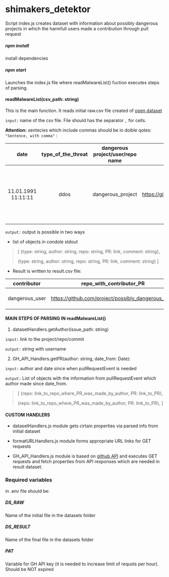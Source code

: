 # shimakers_detektor

Script index.js creates dataset with information about possibly dangerous projects in which the harmfull users made a contribution through pull request

##### npm install

install dependencies

##### npm start

Launches the index.js file where readMalwareList() fuction executes steps of parsing.

#### readMalwareList(csv_path: string)

This is the main function. It reads initial raw.csv file created of [open dataset](https://docs.google.com/spreadsheets/d/1H3xPB4PgWeFcHjZ7NOPtrcya_Ua4jUolWm-7z9-jSpQ/htmlview?usp=sharing&pru=AAABf7rAbC0*P8SbG5KHN5WLt2JJJhoK-Q)

`input:` name of the csv file. File should has the separator `,` for cells.

**Attention:** sentecies which include commas should be in doible qotes: `"Sentence, with comma"` :

|        date         | type_of_the_threat | dangerous project/user/repo name |                        link                         |                              comment                              |      username       |
| :-----------------: | :----------------: | :------------------------------: | :-------------------------------------------------: | :---------------------------------------------------------------: | :-----------------: |
| 11.01.1991 11:11:11 |        ddos        |        dangerous_project         | https://github.com/dangerous_user/dangerous_project | "In case the sentence includes commas, should be in fouble qotes" | dangerous_user_name |

`output:` output is possible in two ways

- list of objects in condole stdout

> [ {type: string, author: string, repo: string, PR: link, comment: string},
>
> {type: string, author: string, repo: string, PR: link, comment: string} ]

- Result is written to result.csv file:

|  contributor   |              repo_with_contributor_PR              |                          contributor_PR                          | reason_for_inclusion_of_the_contributor_in_the_list |                       comment_to_the_reason                       |
| :------------: | :------------------------------------------------: | :--------------------------------------------------------------: | :-------------------------------------------------: | :---------------------------------------------------------------: |
| dangerous_user | https://github.com/project/possibly_dangerous_repo | https://github.com/project/possibly_dangerous_repo/pull/{number} |                        ddos                         | "In case the sentence includes commas, should be in double qotes" |

#### MAIN STEPS OF PARSING IN readMalwareList()

1. datasetHandlers.getAuthor(issue_path: string)

`input:` link to the project/repo/commit

`output:` string with username

2. GH_API_Handlers.getPR(author: string, date_from: Date):

`input:` author and date since when pullRequestEvent is needed

`output:` List of objects with the information from pullRequestEvent which author made since date_from.

> [ {repo: link_to_repo_where_PR_was_made_by_author, PR: link_to_PR},
>
> {repo: link_to_repo_where_PR_was_made_by_author, PR: link_to_PR}, ]

#### CUSTOM HANDLERS

- datasetHandlers.js module gets cirtain properties via parsed info from initial dataset

- formatURLHandlers.js module forms appropriate URL links for GET requests

- GH_API_Handlers.js module is based on [github API](https://docs.github.com/en/rest) and executes GET requests and fetch properties from API responses which are needed in result dataset.

### Required variables

in .env file should be:

##### DS_RAW

Name of the initial file in the datasets folder

##### DS_RESULT

Name of the final file in the datasets folder

##### PAT

Variable for GH API key (it is needed to increase limit of requsts per hour). Should be NOT expired
